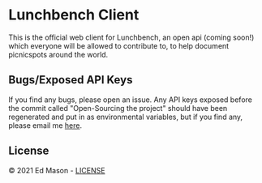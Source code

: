 # Lunchbench Client

This is the official web client for Lunchbench, an open api (coming soon!) which everyone will be allowed to contribute to, to help document picnicspots around the world.

## Bugs/Exposed API Keys

If you find any bugs, please open an issue. Any API keys exposed before the commit called "Open-Sourcing the project" should have been regenerated and put in as environmental variables, but if you find any, please email me [here](mailto:mynameisprivate3@gmail.com).

## License

&copy; 2021 Ed Mason - [LICENSE](LICENSE)
